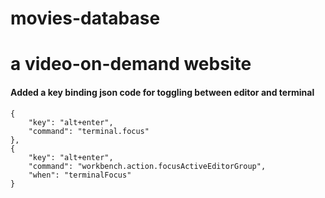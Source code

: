 # movies-database

# a video-on-demand website

#### Added a key binding json code for toggling between editor and terminal

```
{
    "key": "alt+enter",
    "command": "terminal.focus"
},
{
    "key": "alt+enter",
    "command": "workbench.action.focusActiveEditorGroup",
    "when": "terminalFocus"
}

```
